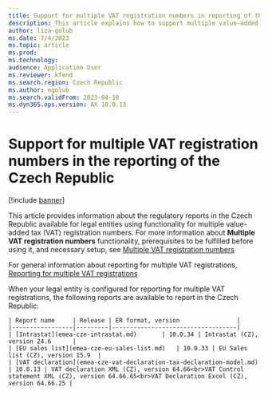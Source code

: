 ```yaml
---
title: Support for multiple VAT registration numbers in reporting of the Czech Republic
description: This article explains how to support multiple value-added tax (VAT) registration numbers in reporting of the Czech Republic.
author: liza-golub
ms.date: 7/4/2023
ms.topic: article
ms.prod: 
ms.technology: 
audience: Application User
ms.reviewer: kfend
ms.search.region: Czech Republic
ms.author: egolub
ms.search.validFrom: 2023-04-10
ms.dyn365.ops.version: AX 10.0.13
---
```


# Support for multiple VAT registration numbers in the reporting of the Czech Republic

[!include [banner](../includes/banner.md)]

This article provides information about the regulatory reports in the Czech Republic available for legal entities using functionality for multiple value-added tax (VAT) registration numbers. 
For more information about **Multiple VAT registration numbers** functionality, prerequisites to be fulfilled before using it, and necessary setup, see [Multiple VAT registration numbers](emea-multiple-vat-registration-numbers.md)

For general information about reporting for multiple VAT registrations, [Reporting for multiple VAT registrations](emea-reporting-for-multiple-vat-registrations.md)

When your legal entity is configured for reporting for multiple VAT registrations, the following reports are available to report in the Czech Republic:

    | Report name     | Release | ER format, version                |
    |-----------------|---------|-----------------------------------|
    | [Intrastat](emea-cze-intrastat.md)       | 10.0.34 | Intrastat (CZ), version 24.6      |
    | [EU sales list](emea-cze-eu-sales-list.md)   | 10.0.33 | EU Sales list (CZ), version 15.9  |
    | [VAT declaration](emea-cze-vat-declaration-tax-declaration-model.md) | 10.0.13 | VAT declaration XML (CZ), version 64.66<br>VAT Control statement XML (CZ), version 64.66.65<br>VAT Declaration Excel (CZ), version 64.66.25 |
